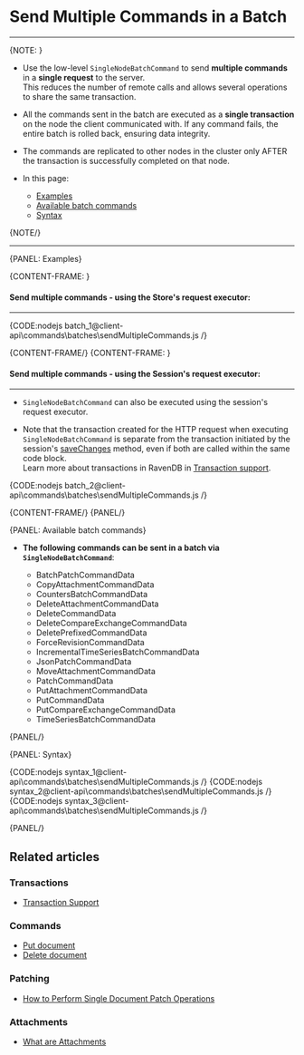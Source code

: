 # Send Multiple Commands in a Batch
---

{NOTE: }

* Use the low-level `SingleNodeBatchCommand` to send **multiple commands** in a **single request** to the server.  
  This reduces the number of remote calls and allows several operations to share the same transaction.

* All the commands sent in the batch are executed as a **single transaction** on the node the client communicated with.
  If any command fails, the entire batch is rolled back, ensuring data integrity.

* The commands are replicated to other nodes in the cluster only AFTER the transaction is successfully completed on that node.

* In this page:
    * [Examples](../../../client-api/commands/batches/how-to-send-multiple-commands-using-a-batch#examples)
    * [Available batch commands](../../../client-api/commands/batches/how-to-send-multiple-commands-using-a-batch#available-batch-commands)
    * [Syntax](../../../client-api/commands/batches/how-to-send-multiple-commands-using-a-batch#syntax)

{NOTE/}

---

{PANEL: Examples}

{CONTENT-FRAME: }

#### Send multiple commands - using the Store's request executor:

---

{CODE:nodejs batch_1@client-api\commands\batches\sendMultipleCommands.js /}

{CONTENT-FRAME/}
{CONTENT-FRAME: }

#### Send multiple commands - using the Session's request executor:

---

* `SingleNodeBatchCommand` can also be executed using the session's request executor.

* Note that the transaction created for the HTTP request when executing `SingleNodeBatchCommand`
  is separate from the transaction initiated by the session's [saveChanges](../../../client-api/session/saving-changes) method, even if both are called within the same code block.  
  Learn more about transactions in RavenDB in [Transaction support](../../../client-api/faq/transaction-support).

{CODE:nodejs batch_2@client-api\commands\batches\sendMultipleCommands.js /}

{CONTENT-FRAME/}
{PANEL/}

{PANEL: Available batch commands}

* **The following commands can be sent in a batch via `SingleNodeBatchCommand`**:

    * BatchPatchCommandData
    * CopyAttachmentCommandData
    * CountersBatchCommandData
    * DeleteAttachmentCommandData
    * DeleteCommandData
    * DeleteCompareExchangeCommandData
    * DeletePrefixedCommandData
    * ForceRevisionCommandData
    * IncrementalTimeSeriesBatchCommandData
    * JsonPatchCommandData
    * MoveAttachmentCommandData
    * PatchCommandData
    * PutAttachmentCommandData
    * PutCommandData
    * PutCompareExchangeCommandData
    * TimeSeriesBatchCommandData

{PANEL/}

{PANEL: Syntax}

{CODE:nodejs syntax_1@client-api\commands\batches\sendMultipleCommands.js /}
{CODE:nodejs syntax_2@client-api\commands\batches\sendMultipleCommands.js /}
{CODE:nodejs syntax_3@client-api\commands\batches\sendMultipleCommands.js /}

{PANEL/}

## Related articles

### Transactions

- [Transaction Support](../../../client-api/faq/transaction-support)

### Commands

- [Put document](../../../client-api/commands/documents/put)   
- [Delete document](../../../client-api/commands/documents/delete)

### Patching

- [How to Perform Single Document Patch Operations](../../../client-api/operations/patching/single-document)   

### Attachments

- [What are Attachments](../../../document-extensions/attachments/what-are-attachments)
